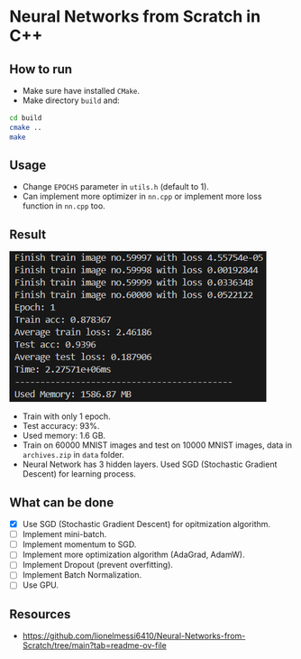 # Neural Networks from Scratch in C++

## How to run

- Make sure have installed `CMake`.
- Make directory `build` and:
```bash
cd build
cmake ..
make
```

## Usage

- Change `EPOCHS` parameter in `utils.h` (default to 1).
- Can implement more optimizer in `nn.cpp` or implement more loss function in `nn.cpp` too.

## Result

<img src="./result.png" alt="Result image">

- Train with only 1 epoch.
- Test accuracy: 93%.
- Used memory: 1.6 GB.
- Train on 60000 MNIST images and test on 10000 MNIST images, data in `archives.zip` in `data` folder.
- Neural Network has 3 hidden layers. Used SGD (Stochastic Gradient Descent) for learning process.

## What can be done

- [x] Use SGD (Stochastic Gradient Descent) for opitmization algorithm.
- [ ] Implement mini-batch.
- [ ] Implement momentum to SGD.
- [ ] Implement more optimization algorithm (AdaGrad, AdamW).
- [ ] Implement Dropout (prevent overfitting).
- [ ] Implement Batch Normalization.
- [ ] Use GPU.

## Resources

- https://github.com/lionelmessi6410/Neural-Networks-from-Scratch/tree/main?tab=readme-ov-file